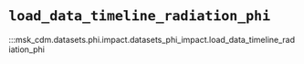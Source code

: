 # `load_data_timeline_radiation_phi`

:::msk_cdm.datasets.phi.impact.datasets_phi_impact.load_data_timeline_radiation_phi
